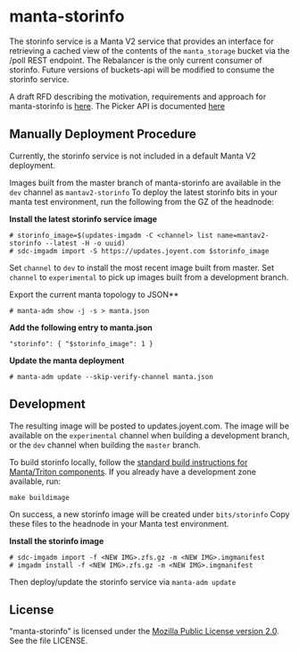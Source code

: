 # manta-storinfo

The storinfo service is a Manta V2 service that provides an interface for retrieving a cached view of the contents of the `manta_storage` bucket via the /poll REST endpoint.  The Rebalancer is the only current consumer of storinfo.  Future versions of buckets-api will be modified to consume the storinfo service.

A draft RFD describing the motivation, requirements and approach for manta-storinfo is [here](https://github.com/joyent/rfd/tree/master/rfd/0170).  The Picker API is documented [here](https://github.com/joyent/manta-storinfo/blob/master/docs/index.md)


## Manually Deployment Procedure

Currently, the storinfo service is not included in a default Manta V2 deployment.

Images built from the master branch of manta-storinfo are available in the ```dev``` channel as ```mantav2-storinfo```  To deploy the latest storinfo bits in your manta test environment, run the following from the GZ of the headnode:

**Install the latest storinfo service image**

```
# storinfo_image=$(updates-imgadm -C <channel> list name=mantav2-storinfo --latest -H -o uuid)
# sdc-imgadm import -S https://updates.joyent.com $storinfo_image
```

Set `channel` to `dev` to install the most recent image built from master.  Set `channel` to `experimental` to pick up images built from a development branch.

Export the current manta topology to JSON**

```
# manta-adm show -j -s > manta.json
```

**Add the following entry to manta.json**

```
"storinfo": { "$storinfo_image": 1 }
```

**Update the manta deployment**

```
# manta-adm update --skip-verify-channel manta.json
```

## Development

The resulting image will be posted to updates.joyent.com. The image will be available on the `experimental` channel when building a development branch, or the `dev` channel when building the `master` branch.

To build storinfo locally, follow the [standard build instructions for Manta/Triton components](https://github.com/joyent/triton/blob/master/docs/developer-guide/building.md). If you already have a development zone available, run:

`make buildimage`

On success, a new storinfo image will be created under ```bits/storinfo```  Copy these files to the headnode in your Manta test environment.

**Install the storinfo image**

```
# sdc-imgadm import -f <NEW IMG>.zfs.gz -m <NEW IMG>.imgmanifest
# imgadm install -f <NEW IMG>.zfs.gz -m <NEW IMG>.imgmanifest
```

Then deploy/update the storinfo service via ```manta-adm update```

## License

"manta-storinfo" is licensed under the
[Mozilla Public License version 2.0](http://mozilla.org/MPL/2.0/).
See the file LICENSE.
